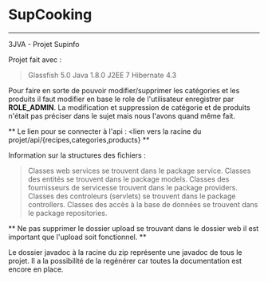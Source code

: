 # SupCooking
-------------------------------------------------------------------------
3JVA - Projet Supinfo

Projet fait avec :
> Glassfish 5.0
> Java      1.8.0
> J2EE      7
> Hibernate 4.3

Pour faire en sorte de pouvoir modifier/supprimer les catégories et les produits il faut modifier en base le role de l'utilisateur enregistrer par **ROLE_ADMIN**.
La modification et suppression de catégorie et de produits n'était pas préciser dans le sujet mais nous l'avons quand même fait.

** Le lien pour se connecter à l'api : <lien vers la racine du projet/api/{recipes,categories,products} **

Information sur la structures des fichiers :
> Classes web services se trouvent dans le package service.
> Classes des entités se trouvent dans le package models.
> Classes des fournisseurs de servicesse trouvent  dans le package providers.
> Classes des controleurs (servlets) se trouvent dans le package controllers.
> Classes des accès à la base de données se trouvent dans le package repositories.

** Ne pas supprimer le dossier upload se trouvant dans le dossier web il est important que l'upload soit fonctionnel. **

Le dossier javadoc à la racine du zip représente une javadoc de tous le projet. Il a la possibilité de la regénérer car toutes la documentation est encore en place.

